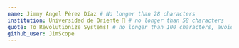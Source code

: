 ```yaml
---
name: Jimmy Angel Pérez Díaz # No longer than 28 characters
institution: Universidad de Oriente 🚩 # no longer than 58 characters
quote: To Revolutionize Systems! # no longer than 100 characters, avoid using quotes(") to guarantee the format remains the same.
github_user: JimScope
---
```

